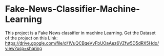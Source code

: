 # Fake-News-Classifier-Machine-Learning
This project is a Fake News classifier in machine Learning.
Get the Dataset of the project on this Link:
https://drive.google.com/file/d/1VuQCBqeVvFbUOaAez6VZfw5D5dRX5Hdo/view?usp=sharing

